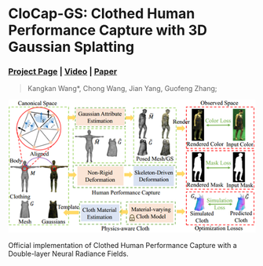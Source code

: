 # CloCap-GS: Clothed Human Performance Capture with 3D Gaussian Splatting

### [Project Page](https://wangkangkan.github.io/project_pages/CloCap-GS/index.html) | [Video](https://wangkangkan.github.io/project_pages/CloCap-GS/video/introduction.mp4) | [Paper](#)

> Kangkan Wang*, Chong Wang, Jian Yang, Guofeng Zhang;

![pipeline](./resource/pipeline.png)

Official implementation of Clothed Human Performance Capture with a Double-layer Neural Radiance Fields.